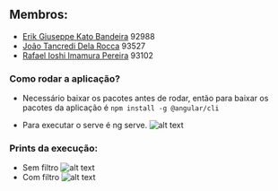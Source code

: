## Membros:
* [Erik Giuseppe Kato Bandeira](https://github.com/ErikGiuseppe) 92988 
* [João Tancredi Dela Rocca](https://github.com/joaotdela) 93527
* [Rafael Ioshi Imamura Pereira](https://github.com/Rafoshi) 93102

### Como rodar a aplicação?
* Necessário baixar os pacotes antes de rodar, então para baixar os pacotes da aplicação é 
```npm install -g @angular/cli ```

* Para executar o serve é ng serve.
![alt text](image-1.png)

### Prints da execução:
* Sem filtro
![alt text](image.png)
* Com filtro
![alt text](image-2.png)
